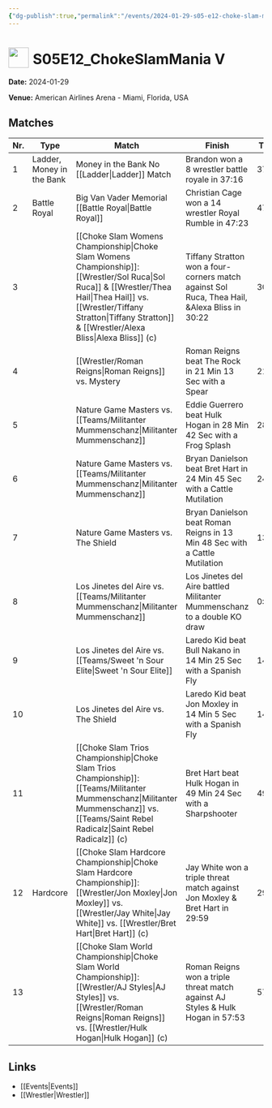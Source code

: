 ```yaml
---
{"dg-publish":true,"permalink":"/events/2024-01-29-s05-e12-choke-slam-mania-v/","title":"S05E12_ChokeSlamMania V","noteIcon":""}
---
```



# <img src="https://github.com/CptSpaulding1980/choke-slam-wrestling/releases/download/images/ChokeSlam.png" width="40" style="vertical-align:bottom; margin-right:8px;">**S05E12_ChokeSlamMania V**

**Date:** 2024-01-29

**Venue:** American Airlines Arena - Miami, Florida, USA

## Matches

| Nr. | Type | Match | Finish | Time | Rating | Score |
|-----|------|-------|--------|------|--------|-------|
| 1 | Ladder, Money in the Bank | Money in the Bank No [[Ladder\|Ladder]] Match | Brandon won a 8 wrestler battle royale in  37:16 | 37:16 | ★★★★1/4 | 90 |
| 2 | Battle Royal | Big Van Vader Memorial [[Battle Royal\|Battle Royal]] | Christian Cage won a 14 wrestler Royal Rumble in  47:23 | 47:23 | ★★★★1/4 | 91 |
| 3 |  | [[Choke Slam Womens Championship\|Choke Slam Womens Championship]]: [[Wrestler/Sol Ruca\|Sol Ruca]] & [[Wrestler/Thea Hail\|Thea Hail]] vs. [[Wrestler/Tiffany Stratton\|Tiffany Stratton]] & [[Wrestler/Alexa Bliss\|Alexa Bliss]] (c) | Tiffany Stratton won a four-corners match against Sol Ruca, Thea Hail, &Alexa Bliss in  30:22 | 30:22 | ★★★★1/2 | 94 |
| 4 |  | [[Wrestler/Roman Reigns\|Roman Reigns]] vs. Mystery | Roman Reigns beat The Rock in 21 Min 13 Sec with a Spear | 21:13 | ★★★★1/2 | 95 |
| 5 |  | Nature Game Masters  vs. [[Teams/Militanter Mummenschanz\|Militanter Mummenschanz]] | Eddie Guerrero beat Hulk Hogan in 28 Min 42 Sec with a Frog Splash | 28:42 | ★★★★3/4 | 96 |
| 6 |  | Nature Game Masters  vs. [[Teams/Militanter Mummenschanz\|Militanter Mummenschanz]] | Bryan Danielson beat Bret Hart in 24 Min 45 Sec with a Cattle Mutilation | 24:45 | ★★★★1/2 | 92 |
| 7 |  | Nature Game Masters  vs. The Shield | Bryan Danielson beat Roman Reigns in 13 Min 48 Sec with a Cattle Mutilation | 13:48 | ★★★3/4 | 81 |
| 8 |  | Los Jinetes del Aire vs. [[Teams/Militanter Mummenschanz\|Militanter Mummenschanz]] | Los Jinetes del Aire battled Militanter Mummenschanz to a  double KO draw | 0:00 | ★ | 55 |
| 9 |  | Los Jinetes del Aire vs. [[Teams/Sweet 'n Sour Elite\|Sweet 'n Sour Elite]] | Laredo Kid beat Bull Nakano in 14 Min 25 Sec with a Spanish Fly | 14:25 | ★★1/2 | 66 |
| 10 |  | Los Jinetes del Aire vs. The Shield | Laredo Kid beat Jon Moxley in 14 Min 5 Sec with a Spanish Fly | 14:05 | ★★★3/4 | 81 |
| 11 |  | [[Choke Slam Trios Championship\|Choke Slam Trios Championship]]: [[Teams/Militanter Mummenschanz\|Militanter Mummenschanz]] vs. [[Teams/Saint Rebel Radicalz\|Saint Rebel Radicalz]] (c) | Bret Hart beat Hulk Hogan in 49 Min 24 Sec with a Sharpshooter | 49:24 | ★★★★3/4 | 96 |
| 12 | Hardcore | [[Choke Slam Hardcore Championship\|Choke Slam Hardcore Championship]]: [[Wrestler/Jon Moxley\|Jon Moxley]] vs. [[Wrestler/Jay White\|Jay White]] vs. [[Wrestler/Bret Hart\|Bret Hart]] (c) | Jay White won a triple threat match against Jon Moxley & Bret Hart in  29:59 | 29:59 | ★★★★3/4 | 99 |
| 13 |  | [[Choke Slam World Championship\|Choke Slam World Championship]]: [[Wrestler/AJ Styles\|AJ Styles]] vs. [[Wrestler/Roman Reigns\|Roman Reigns]] vs. [[Wrestler/Hulk Hogan\|Hulk Hogan]] (c) | Roman Reigns won a triple threat match against AJ Styles & Hulk Hogan in  57:53 | 57:53 | ★★★★★ | 102 |

## Links
- [[Events\|Events]]
- [[Wrestler\|Wrestler]]
